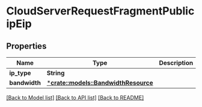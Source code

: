 # CloudServerRequestFragmentPublicipEip

## Properties

Name | Type | Description | Notes
------------ | ------------- | ------------- | -------------
**ip_type** | **String** |  | 
**bandwidth** | [***crate::models::BandwidthResource**](BandwidthResource.md) |  | 

[[Back to Model list]](../README.md#documentation-for-models) [[Back to API list]](../README.md#documentation-for-api-endpoints) [[Back to README]](../README.md)


